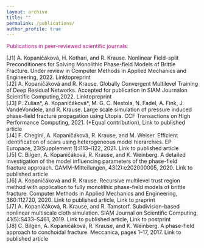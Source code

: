 ```yaml
---
layout: archive
title: ""
permalink: /publications/
author_profile: true
---
```


<!-- {% if author.googlescholar %}
  You can also find my articles on <u><a href="{{author.googlescholar}}">my Google Scholar profile</a>.</u>
{% endif %}

{% include base_path %}

{% for post in site.publications reversed %}
  {% include archive-single.html %}
{% endfor %}
 -->

<!-- <span style="color:blue"> Publications in peer-reviewed scientific journals: <\span> -->
<span style="color:rgb(199, 21, 133)"> Publications in peer-reviewed scientific journals:

[J1] A. Kopaničáková, H. Kothari, and R. Krause. Nonlinear Field-split Preconditioners for Solving Monolithic Phase-field Models of Brittle Fracture. Under review in Computer Methods in Applied Mechanics and Engineering, 2022. Linktopreprint <br />
[J2] A. Kopaničáková and R. Krause. Globally Convergent Multilevel Training of Deep Residual Networks. Accepted for publication in SIAM Journalon Scientific Computing,2022. Linktopreprint <br />
[J3] P. Zulian*, A. Kopaničáková*, M. G. C. Nestola, N. Fadel, A. Fink, J. VandeVondele, and R. Krause. Large scale simulation of pressure induced phase-field fracture propagation using Utopia. CCF Transactions on High Performance Computing, 2021. (*Equal contribution), Link to published article<br />
[J4] F. Chegini, A. Kopaničáková, R. Krause, and M. Weiser. Efficient identification of scars using heterogeneous model hierarchies. EP Europace, 23(Supplement 1):i113–i122, 2021. Link to published article<br />
[J5] C. Bilgen, A. Kopaničáková, R. Krause, and K. Weinberg. A detailed investigation of the model influencing parameters of the phase-field fracture approach. GAMM-Mitteilungen, 43(2):e202000005, 2020. Link to published article<br />
[J6] A. Kopaničáková and R. Krause. Recursive multilevel trust region method with application to fully monolithic phase-field models of brittle fracture. Computer Methods in Applied Mechanics and Engineering, 360:112720, 2020. Link to published article, Link to preprint <br />
[J7] A. Kopaničáková, R. Krause, and R. Tamstorf. Subdivision-based nonlinear multiscale cloth simulation. SIAM Journal on Scientific Computing, 41(5):S433–S461, 2019. Link to published article, Link to postprint <br />
[J8] C. Bilgen, A. Kopaničáková, R. Krause, and K. Weinberg. A phase-field approach to conchoidal fracture. Meccanica, pages 1–17, 2017. Link to published article <br />